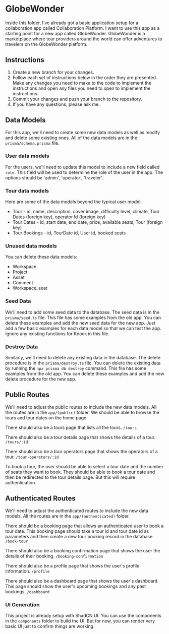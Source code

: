 # GlobeWonder

Inside this folder, I've already got a basic application setup for a collaboration app called Collaboration Platform. I want to use this app as a starting point for a new app called GlobeWonder.
GlobeWonder is a marketplace where tour providers around the world can offer adventures to travelers on the GlobeWonder platform.

## Instructions

1. Create a new branch for your changes.
2. Follow each set of instructions below in the order they are presented. Make any changes you need to make to the code to implement the instructions and open any files you need to open to implement the instructions.
3. Commit your changes and push your branch to the repository.
4. If you have any questions, please ask me.

## Data Models

For this app, we'll need to create some new data models as well as modify and delete some existing ones. All of the data models are in the `prisma/schema.prisma` file.

### User data models

For the users, we'll need to update this model to include a new field called `role`. This field will be used to determine the role of the user in the app. The options should be 'admin', 'operator', 'traveler'.

### Tour data models

Here are some of the data models beyond the typical user model:

- Tour - id, name, description, cover image, difficulty level, climate, Tour Dates (foreign key), operator Id (foreign key)
- Tour Dates - id, start date, end date, price, available seats, Tour (foreign key)
- Tour Bookings - id, TourDate id, User id, booked seats

### Unused data models

You can delete these data models:

- Workspace
- Project
- Asset
- Comment
- Workspace_seat

### Seed Data

We'll need to add some seed data to the database. The seed data is in the `prisma/seed.ts` file. This file has some examples from the old app. You can delete these examples and add the new seed data for the new app. Just add a few basic examples for each data model so that we can test the app. Ignore any existing functions for Knock in this file.

### Destroy Data

Similarly, we'll need to delete any existing data in the database. The delete procedure is in the `prisma/destroy.ts` file. You can delete the existing data by running the `npx prisma db destroy` command. This file has some examples from the old app. You can delete these examples and add the new delete procedure for the new app.

## Public Routes

We'll need to adjust the public routes to include the new data models. All the routes are in the `app/(public)` folder. We should be able to browse the tours and tour dates on the home page.

There should also be a tours page that lists all the tours.
`/tours`

There should also be a tour details page that shows the details of a tour.
`/tours/:id`

There should also be a tour operators page that shows the operators of a tour.
`/tour-operators/:id`

To book a tour, the user should be able to select a tour date and the number of seats they want to book. They should be able to book a tour date and then be redirected to the tour details page. But this will require authentication.

## Authenticated Routes

We'll need to adjust the authenticated routes to include the new data models. All the routes are in the `app/(authenticated)` folder.

There should be a booking page that allows an authenticated user to book a tour date. This booking page should take a tour id and tour date id as parameters and then create a new tour booking record in the database.
`/book-tour`

There should also be a booking confirmation page that shows the user the details of their booking.
`/booking-confirmation`

There should also be a profile page that shows the user's profile information.
`/profile`

There should also be a dashboard page that shows the user's dashboard. This page should show the user's upcoming bookings and any past bookings.
`/dashboard`

### UI Generation

This project is already setup with ShadCN UI. You can use the components in the `components` folder to build the UI. But for now, you can render very basic UI just to confirm things are working.
